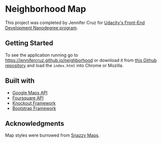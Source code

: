 # Neighborhood Map
This project was completed by Jennifer Cruz for [Udacity's Front-End Development Nanodegree program](https://www.udacity.com/course/front-end-web-developer-nanodegree--nd001).

## Getting Started
To see the application running go to https://jennifercruz.github.io/neighborhood or download it from [this Github repository](https://github.com/JenniferCruz/neighborhood) and load the `index.html` into Chrome or Mozilla.

## Built with
- [Google Maps API](https://developers.google.com/maps/)
- [Foursquare API](https://developer.foursquare.com/)
- [Knockout Framework](http://knockoutjs.com/)
- [Bootstrap Framework](http://getbootstrap.com/)

## Acknowledgments
Map styles were burrowed from [Snazzy Maps](https://snazzymaps.com/style/6793/grayscale-yellow).